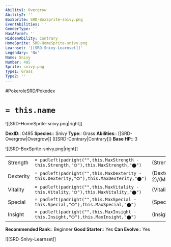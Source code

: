 ```yaml
---
Ability1: Overgrow
Ability2: ''
BoxSprite: SRD-BoxSprite-snivy.png
EventAbilities: ''
GenderType: ''
HasAForm?: ''
HiddenAbility: Contrary
HomeSprite: SRD-HomeSprite-snivy.png
Learnset: '[[SRD-Snivy-Learnset]]'
Legendary: 'No'
Name: Snivy
Number: 495
Sprite: snivy.png
Type1: Grass
Type2: ''
---
```


#PokeroleSRD/Pokedex

# `= this.name`

![[SRD-HomeSprite-snivy.png|right]]

**DexID**:: 0495
**Species**:: Snivy
**Type**:: Grass
**Abilities**:: [[SRD-Overgrow|Overgrow]] ([[SRD-Contrary|Contrary]])
**Base HP**:: 3

![[SRD-BoxSprite-snivy.png|right]]

|           |                                                                                        |                                          |
| --------- | -------------------------------------------------------------------------------------- | ---------------------------------------- |
| Strength  | `= padleft(padright("",this.MaxStrength - this.Strength,"⭘"),this.MaxStrength,"⬤")`    | (Strength::2)/(MaxStrength::4)   |
| Dexterity | `= padleft(padright("",this.MaxDexterity - this.Dexterity,"⭘"),this.MaxDexterity,"⬤")` | (Dexterity:: 2)/(MaxDexterity::4) |
| Vitality  | `= padleft(padright("",this.MaxVitality - this.Vitality,"⭘"),this.MaxVitality,"⬤")`    | (Vitality::2)/(MaxVitality::4)   |
| Special   | `= padleft(padright("",this.MaxSpecial - this.Special,"⭘"),this.MaxSpecial,"⬤")`       | (Special::2)/(MaxSpecial::4)     |
| Insight   | `= padleft(padright("",this.MaxInsight - this.Insight,"⭘"),this.MaxInsight,"⬤")`       | (Insight::2)/(MaxInsight::4)     |

**Recommended Rank**:: Beginner
**Good Starter**:: Yes
**Can Evolve**:: Yes

![[SRD-Snivy-Learnset]]